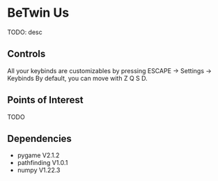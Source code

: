 # BeTwin Us

TODO: desc

## Controls

All your keybinds are customizables by pressing ESCAPE -> Settings -> Keybinds 
By default, you can move with Z Q S D. 

## Points of Interest

TODO

## Dependencies
- pygame V2.1.2
- pathfinding V1.0.1
- numpy V1.22.3

